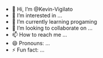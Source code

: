 - 👋 Hi, I’m @Kevin-Vigilato
- 👀 I’m interested in ...
- 🌱 I’m currently learning progaming
- 💞️ I’m looking to collaborate on ...
- 📫 How to reach me ...
- 😄 Pronouns: ...
- ⚡ Fun fact: ...

<!---
Kevin-Vigilato/Kevin-Vigilato is a ✨ special ✨ repository because its `README.md` (this file) appears on your GitHub profile.
You can click the Preview link to take a look at your changes.
--->
